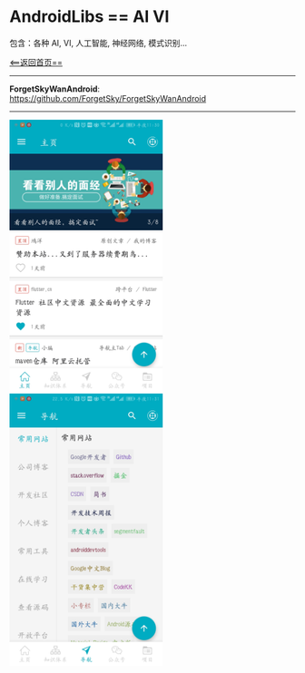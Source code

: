 # AndroidLibs == AI VI

包含：各种 AI, VI, 人工智能, 神经网络, 模式识别...

[<==返回首页==](https://github.com/youlongxifeng/MyAndroidLibs)

---

**ForgetSkyWanAndroid**:
https://github.com/ForgetSky/ForgetSkyWanAndroid

---

<img src="https://github.com/ForgetSky/ForgetSkyWanAndroid/raw/master/screenshots/Screenshot_01.jpg" width="270"/> <img src="https://github.com/ForgetSky/ForgetSkyWanAndroid/raw/master/screenshots/Screenshot_02.jpg" width="270"/> 
